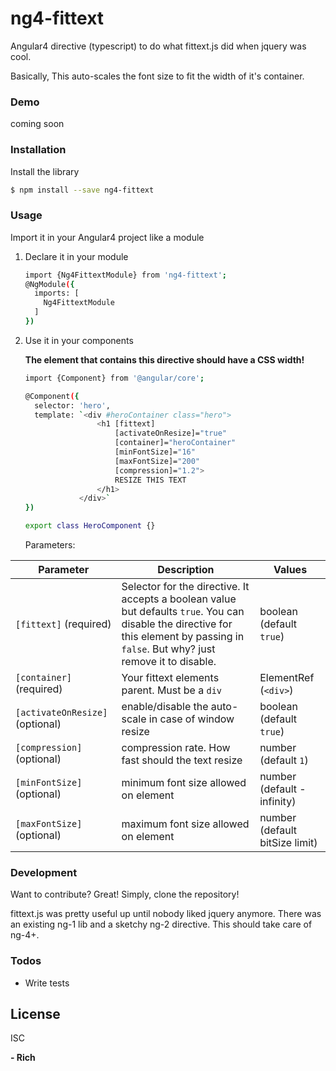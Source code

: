 # ng4-fittext

Angular4 directive (typescript) to do what fittext.js did when jquery was cool.

Basically, This auto-scales the font size to fit the width of it's container. 


### Demo

coming soon

### Installation

Install the library
```sh
$ npm install --save ng4-fittext
```

### Usage

Import it in your Angular4 project like a module

1) Declare it in your module
    ```sh
    import {Ng4FittextModule} from 'ng4-fittext';
    @NgModule({
      imports: [
        Ng4FittextModule
      ]
    })
    
    ```
    
2) Use it in your components
    
    **The element that contains this directive should have a CSS width!**
    ```sh
   import {Component} from '@angular/core';
   
    @Component({
      selector: 'hero',
      template: `<div #heroContainer class="hero">
                    <h1 [fittext]
                        [activateOnResize]="true" 
                        [container]="heroContainer"
                        [minFontSize]="16"
                        [maxFontSize]="200"
                        [compression]="1.2">
                        RESIZE THIS TEXT
                    </h1>
                </div>`
    })
    
    export class HeroComponent {}
    ```

   Parameters:
    
  | Parameter | Description | Values |
  | --- | --- | --- |
  | `[fittext]` (required) | Selector for the directive. It accepts a boolean value but defaults `true`. You can disable the directive for this element by passing in `false`. But why? just remove it to disable. | boolean (default `true`)
  | `[container]` (required) | Your fittext elements parent. Must be a `div` | ElementRef (`<div>`)
  | `[activateOnResize]` (optional) | enable/disable the auto-scale in case of window resize | boolean (default `true`)
  | `[compression]` (optional) | compression rate. How fast should the text resize | number (default `1`)
  | `[minFontSize]` (optional) | minimum font size allowed on element | number (default -infinity)
  | `[maxFontSize]` (optional) | maximum font size allowed on element | number (default bitSize limit)


### Development

Want to contribute? Great!
Simply, clone the repository!

fittext.js was pretty useful up until nobody liked jquery anymore. There was an existing ng-1 lib and a sketchy ng-2 directive. This should take care of ng-4+.

### Todos

 - Write tests

License
----

ISC


**- Rich**
  